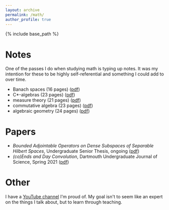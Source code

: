```yaml
---
layout: archive
permalink: /math/
author_profile: true
---
```


{% include base_path %}

Notes
======
One of the passes I do when studying math is typing up notes. It was my intention for these to 
be highly self-referential and something I could add to over time. 
* Banach spaces (16 pages) ([pdf](/files/banach_spaces_notes.pdf))
* C*-algebras (23 pages) ([pdf](/files/cstar_algebras_notes.pdf))
* measure theory (21 pages) ([pdf](/files/measure_theory_notes.pdf))
* commutative algebra (23 pages) ([pdf](/files/commutative_algebra_notes.pdf))
* algebraic geometry (24 pages) ([pdf](/files/algebraic_geometry_notes.pdf))

Papers
======
* _Bounded Adjointable Operators on Dense Subspaces of Separable Hilbert Spaces_, Undergraduate Senior Thesis, ongoing ([pdf](/files/senior_thesis.pdf))
* _(co)Ends and Day Convolution_, Dartmouth Undergraduate Journal of Science, Spring 2021 ([pdf](/files/dujs_dayconv.pdf))
  
Other
======
I have a [YouTube channel](https://www.youtube.com/channel/UCvYCMicLA7TZNfYhOaSCOsw) I'm proud of. My goal isn't to seem like an expert 
on the things I talk about, but to learn through teaching.
